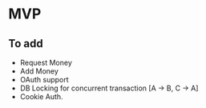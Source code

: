 # MVP

## To add

- Request Money
- Add Money
- OAuth support
- DB Locking for concurrent transaction [A -> B, C -> A]
- Cookie Auth.